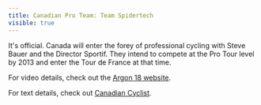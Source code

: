 ---title: Canadian Pro Team: Team Spidertechvisible: true---It's official. Canada will enter the forey of professional cycling with Steve Bauer and the Director Sportif. They intend to compete at the Pro Tour level by 2013 and enter the Tour de France at that time.

For video details, check out the <a title="Team Spidertech" href="http://www.argon18bike.com/main.cfm?l=en&p=03_100" target="_blank">Argon 18 website</a>.

For text details, check out <a title="Team Spidertech" href="http://www.canadiancyclist.com/dailynews.php?id=18223" target="_blank">Canadian Cyclist</a>.

 